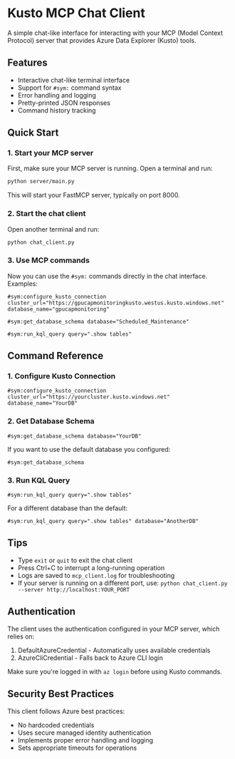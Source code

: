 # Kusto MCP Chat Client

A simple chat-like interface for interacting with your MCP (Model Context Protocol) server that provides Azure Data Explorer (Kusto) tools.

## Features

- Interactive chat-like terminal interface
- Support for `#sym:` command syntax
- Error handling and logging
- Pretty-printed JSON responses
- Command history tracking

## Quick Start

### 1. Start your MCP server

First, make sure your MCP server is running. Open a terminal and run:

```bash
python server/main.py
```

This will start your FastMCP server, typically on port 8000.

### 2. Start the chat client

Open another terminal and run:

```bash
python chat_client.py
```

### 3. Use MCP commands

Now you can use the `#sym:` commands directly in the chat interface. Examples:

```
#sym:configure_kusto_connection cluster_url="https://gpucapmonitoringkusto.westus.kusto.windows.net" database_name="gpucapmonitoring"
```

```
#sym:get_database_schema database="Scheduled_Maintenance"
```

```
#sym:run_kql_query query=".show tables"
```

## Command Reference

### 1. Configure Kusto Connection

```
#sym:configure_kusto_connection cluster_url="https://yourcluster.kusto.windows.net" database_name="YourDB"
```

### 2. Get Database Schema

```
#sym:get_database_schema database="YourDB"
```

If you want to use the default database you configured:

```
#sym:get_database_schema
```

### 3. Run KQL Query

```
#sym:run_kql_query query=".show tables" 
```

For a different database than the default:

```
#sym:run_kql_query query=".show tables" database="AnotherDB"
```

## Tips

- Type `exit` or `quit` to exit the chat client
- Press Ctrl+C to interrupt a long-running operation
- Logs are saved to `mcp_client.log` for troubleshooting
- If your server is running on a different port, use: `python chat_client.py --server http://localhost:YOUR_PORT`

## Authentication

The client uses the authentication configured in your MCP server, which relies on:

1. DefaultAzureCredential - Automatically uses available credentials
2. AzureCliCredential - Falls back to Azure CLI login

Make sure you're logged in with `az login` before using Kusto commands.

## Security Best Practices

This client follows Azure best practices:
- No hardcoded credentials
- Uses secure managed identity authentication
- Implements proper error handling and logging
- Sets appropriate timeouts for operations
